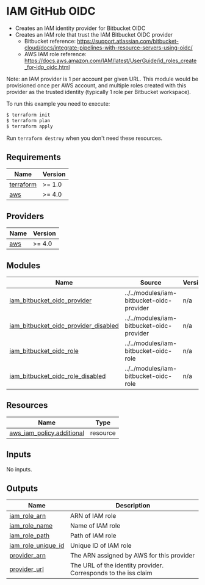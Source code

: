 # IAM GitHub OIDC

- Creates an IAM identity provider for Bitbucket OIDC
- Creates an IAM role that trust the IAM Bitbucket OIDC provider
  - Bitbucket reference: https://support.atlassian.com/bitbucket-cloud/docs/integrate-pipelines-with-resource-servers-using-oidc/
  - AWS IAM role reference: https://docs.aws.amazon.com/IAM/latest/UserGuide/id_roles_create_for-idp_oidc.html

Note: an IAM provider is 1 per account per given URL. This module would be provisioned once per AWS account, and multiple roles created with this provider as the trusted identity (typically 1 role per Bitbucket workspace).

To run this example you need to execute:

```bash
$ terraform init
$ terraform plan
$ terraform apply
```

Run `terraform destroy` when you don't need these resources.

<!-- BEGINNING OF PRE-COMMIT-TERRAFORM DOCS HOOK -->
## Requirements

| Name | Version |
|------|---------|
| <a name="requirement_terraform"></a> [terraform](#requirement\_terraform) | >= 1.0 |
| <a name="requirement_aws"></a> [aws](#requirement\_aws) | >= 4.0 |

## Providers

| Name | Version |
|------|---------|
| <a name="provider_aws"></a> [aws](#provider\_aws) | >= 4.0 |

## Modules

| Name | Source | Version |
|------|--------|---------|
| <a name="module_iam_bitbucket_oidc_provider"></a> [iam\_bitbucket\_oidc\_provider](#module\_iam\_bitbucket\_oidc\_provider) | ../../modules/iam-bitbucket-oidc-provider | n/a |
| <a name="module_iam_bitbucket_oidc_provider_disabled"></a> [iam\_bitbucket\_oidc\_provider\_disabled](#module\_iam\_bitbucket\_oidc\_provider\_disabled) | ../../modules/iam-bitbucket-oidc-provider | n/a |
| <a name="module_iam_bitbucket_oidc_role"></a> [iam\_bitbucket\_oidc\_role](#module\_iam\_bitbucket\_oidc\_role) | ../../modules/iam-bitbucket-oidc-role | n/a |
| <a name="module_iam_bitbucket_oidc_role_disabled"></a> [iam\_bitbucket\_oidc\_role\_disabled](#module\_iam\_bitbucket\_oidc\_role\_disabled) | ../../modules/iam-bitbucket-oidc-role | n/a |

## Resources

| Name | Type |
|------|------|
| [aws_iam_policy.additional](https://registry.terraform.io/providers/hashicorp/aws/latest/docs/resources/iam_policy) | resource |

## Inputs

No inputs.

## Outputs

| Name | Description |
|------|-------------|
| <a name="output_iam_role_arn"></a> [iam\_role\_arn](#output\_iam\_role\_arn) | ARN of IAM role |
| <a name="output_iam_role_name"></a> [iam\_role\_name](#output\_iam\_role\_name) | Name of IAM role |
| <a name="output_iam_role_path"></a> [iam\_role\_path](#output\_iam\_role\_path) | Path of IAM role |
| <a name="output_iam_role_unique_id"></a> [iam\_role\_unique\_id](#output\_iam\_role\_unique\_id) | Unique ID of IAM role |
| <a name="output_provider_arn"></a> [provider\_arn](#output\_provider\_arn) | The ARN assigned by AWS for this provider |
| <a name="output_provider_url"></a> [provider\_url](#output\_provider\_url) | The URL of the identity provider. Corresponds to the iss claim |
<!-- END OF PRE-COMMIT-TERRAFORM DOCS HOOK -->
